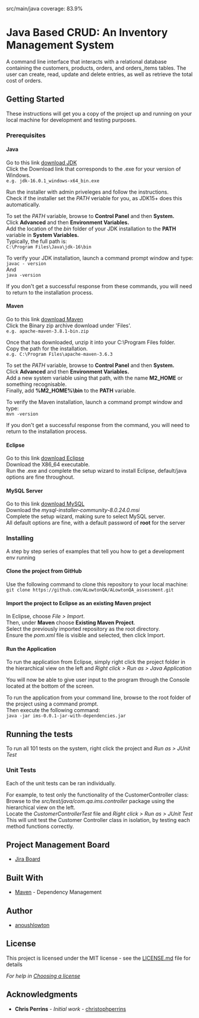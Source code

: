 src/main/java coverage: 83.9%
# Java Based CRUD: An Inventory Management System

A command line interface that interacts with a relational database containing the customers, products, orders, and orders_items tables. The user can create, read, update and delete entries, as well as retrieve the total cost of orders.

## Getting Started

These instructions will get you a copy of the project up and running on your local machine for development and testing purposes.

### Prerequisites

#### Java 
Go to this link [download JDK](https://www.oracle.com/java/technologies/javase-jdk16-downloads.html)  
Click the Download link that corresponds to the .exe for your version of Windows.  
```e.g. jdk-16.0.1_windows-x64_bin.exe```

Run the installer with admin priveleges and follow the instructions.  
Check if the installer set the *PATH* veriable for you, as JDK15+ does this automatically.  

To set the *PATH* variable, browse to **Control Panel** and then **System.**  
Click **Advanced** and then **Environment Variables.**  
Add the location of the *bin* folder of your JDK installation to the **PATH** variable in **System Variables.**  
Typically, the full path is:  
```C:\Program Files\Java\jdk-16\bin```

To verify your JDK installation, launch a command prompt window and type:  
```javac - version```  
And  
```java -version```  

If you don't get a successful response from these commands, you will need to return to the installation process.  

#### Maven

Go to this link [download Maven](https://maven.apache.org/download.cgi)  
Click the Binary zip archive download under 'Files'.  
```e.g. apache-maven-3.8.1-bin.zip```  

Once that has downloaded, unzip it into your C:\Program Files folder.  
Copy the path for the installation.  
```e.g. C:\Program Files\apache-maven-3.6.3```  

To set the *PATH* variable, browse to **Control Panel** and then **System.**  
Click **Advanced** and then **Environment Variables.**  
Add a new system variable using that path, with the name **M2_HOME** or something recognisable.  
Finally, add **%M2_HOME%\bin** to the **PATH** variable.  

To verify the Maven installation, launch a command prompt window and type:  
```mvn -version```

If you don't get a successful response from the command, you will need to return to the installation process.

#### Eclipse

Go to this link [download Eclipse](https://www.eclipse.org/downloads/)  
Download the X86_64 executable.  
Run the .exe and complete the setup wizard to install Eclipse, default/java options are fine throughout.  

#### MySQL Server

Go to this link [download MySQL](https://dev.mysql.com/downloads/windows/installer/8.0.html)  
Download the *mysql-installer-community-8.0.24.0.msi*  
Complete the setup wizard, making sure to select MySQL server.  
All default options are fine, with a default password of **root** for the server  

### Installing

A step by step series of examples that tell you how to get a development env running  

#### Clone the project from GitHub

Use the following command to clone this repository to your local machine:  
```git clone https://github.com/ALowtonQA/ALowtonQA_assessment.git```  

#### Import the project to Eclipse as an existing Maven project  

In Eclipse, choose *File > Import*.  
Then, under **Maven** choose **Existing Maven Project**.  
Select the previously imported repository as the root directory.  
Ensure the *pom.xml* file is visible and selected, then click Import.  

#### Run the Application

To run the application from Eclipse, simply right click the project folder in the hierarchical view on the left and *Right click > Run as > Java Application*  

You will now be able to give user input to the program through the Console located at the bottom of the screen.   

To run the application from your command line, browse to the root folder of the project using a command prompt.  
Then execute the following command:  
```java -jar ims-0.0.1-jar-with-dependencies.jar``` 

## Running the tests

To run all 101 tests on the system, right click the project and *Run as > JUnit Test*  

### Unit Tests 

Each of the unit tests can be ran individually.  

For example, to test only the functionality of the CustomerController class:  
Browse to the *src/test/java/com.qa.ims.controller* package using the hierarchical view on the left.  
Locate the *CustomerControllerTest* file and *Right click > Run as > JUnit Test*  
This will unit test the Customer Controller class in isolation, by testing each method functions correctly.  

## Project Management Board

* [Jira Board](https://anoushlowtonqa.atlassian.net/jira/software/projects/ALQA/boards/3/)

## Built With

* [Maven](https://maven.apache.org/) - Dependency Management

## Author

* [anoushlowton](https://github.com/ALowtonQA)

## License

This project is licensed under the MIT license - see the [LICENSE.md](LICENSE.md) file for details 

*For help in [Choosing a license](https://choosealicense.com/)*

## Acknowledgments

* **Chris Perrins** - *Initial work* - [christophperrins](https://github.com/christophperrins)
